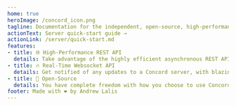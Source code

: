 ```yaml
---
home: true
heroImage: /concord_icon.png
tagline: Documentation for the independent, open-source, high-performance communication platform that puts its users first.
actionText: Server quick-start guide →
actionLink: /server/quick-start.md
features:
- title: 🌐 High-Performance REST API
  details: Take advantage of the highly efficient asynchronous REST API to communicate with any Concord server.
- title: 🔥 Real-Time Websocket API
  details: Get notified of any updates to a Concord server, with blazingly fast responses.
- title: 📖 Open-Source
  details: You have complete freedom with how you choose to use Concord. Use our provided server, make your own, make your own client, it's up to you.
footer: Made with ❤️ by Andrew Lalis
---
```


